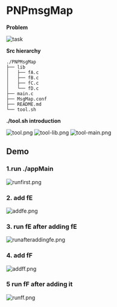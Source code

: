 PNPmsgMap
=========

**Problem**

![task](https://raw.github.com/Universefei/feinote/master/curriculum/driverProg/PNPmsgMap/misc/task.png)

**Src hierarchy**

```
./PNPMsgMap
├── lib
│   ├── fA.c
│   ├── fB.c
│   ├── fC.c
│   └── fD.c
├── main.c
├── MsgMap.conf
├── README.md
└── tool.sh
```

**./tool.sh introduction**

![tool.png](https://raw.github.com/Universefei/feinote/master/curriculum/driverProg/PNPmsgMap/misc/tool.png)
![tool-lib.png](https://raw.github.com/Universefei/feinote/master/curriculum/driverProg/PNPmsgMap/misc/tool-lib.png)
![tool-main.png](https://raw.github.com/Universefei/feinote/master/curriculum/driverProg/PNPmsgMap/misc/tool-main.png)


## Demo

### 1.run ./appMain

![runfirst.png](https://raw.github.com/Universefei/feinote/master/curriculum/driverProg/PNPmsgMap/misc/run%20first.png)

### 2. add fE

![addfe.png](https://raw.github.com/Universefei/feinote/master/curriculum/driverProg/PNPmsgMap/misc/add%20fF.png)

### 3. run fE after adding fE

![runafteraddingfe.png](https://raw.github.com/Universefei/feinote/master/curriculum/driverProg/PNPmsgMap/misc/run%20after%20adding%20fe.png)

### 4. add fF
![addff.png](https://raw.github.com/Universefei/feinote/master/curriculum/driverProg/PNPmsgMap/misc/add%20fe.png)

### 5 run fF after adding it

![runff.png](https://raw.github.com/Universefei/feinote/master/curriculum/driverProg/PNPmsgMap/misc/add%20fF.png)

